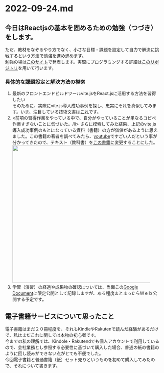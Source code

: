 # 2022-09-24.md
## 今日はReactjsの基本を固めるための勉強（つづき）をします。
ただ、教材をなぞるやり方でなく、小さな目標・課題を設定して自力で解決に挑戦するという方法で勉強を進め進めます。  
勉強の場は<a href="https://yuasys.github.io/react-second-repo/">このサイト</a>で発表します。実際にプログラミングする詳細は<a href="https://github.com/yuasys/react-second-repo.git">このリポジトリ</a>を用いて行います。

### 具体的な課題設定と解決方法の模索
<ol>
  <li>最新のフロントエンドビルドツールvite.jsをReact.jsに活用する方法を習得したい</li>
  そのために、実際にvite.js導入成功事例を探し、忠実にそれを真似してみます。いま、注目している技術文書は<a href="https://zenn.dev/sikkim/articles/93bf99d8588e68">これ</a>です。<br>
  <li><前項の習得作業をやっている中で、自分がやっていることが単なるコピペ作業すぎないことに気づいた。/li>
    さらに模索してみた結果、上記のvite.js導入成功事例のもとになっている資料（書籍）の方が価値があるように思えました。この書籍の著者を調べてみたら、<a href="https://youtu.be/EWHjEEnxIuY?t=847">youtube</a>ですごい人だという事が分かってきたので、テキスト（教科書）を<a href="https://booth.pm/ja/items/2368045">この書籍</a>に変更することにした。
    <img width="450" src="https://booth.pximg.net/a6bb6149-3c80-4a32-af82-d43ef5505047/i/2368045/e9710d4c-b08b-41a7-ac08-0495dbdf479e_base_resized.jpg"/>
    <li>学習（演習）の経過や成果物の確認については、当面この<a href="https://docs.google.com/document/d/1pSTRayPu0LJevm2KLsoWiV6skDp9HUyaaX0nULu783o/edit#">Google Document</a>に限定公開として記録しますが、ある程度まとまったらＷｅｂ公開する予定です。</li>
</ol>

## 電子書籍サービスについて思ったこと  
電子書籍はまだ２０冊程度を、それもKindleやRakutenで読んだ経験があるだけで、私はまだこれに関しては本物の初心者です。  
今までの私の理解では、Kindole・Rakutendでも個人アカウントで利用しているので、会社業務とし参照する必要性に基づいて購入した場合、普通の紙の書籍のように回し読みができない点がとても不便でした。  
今回電子書籍と普通書籍（紙）セット売りというものを初めて購入してみたので、それについて書きます。
  

